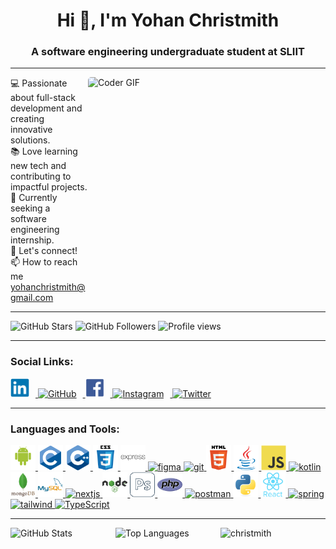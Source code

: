 <h1 align="center">Hi 👋, I'm Yohan Christmith</h1>
<h3 align="center">A software engineering undergraduate student at SLIIT</h3>
<hr>
<img align="right" alt="Coder GIF" height="330" width="380" src="https://miro.medium.com/v2/resize:fit:1400/0*NgUtI3tYLhuq5Vy0.gif" style="border-radius: 5px;">
💻 Passionate about full-stack development and creating innovative solutions.<br>
📚 Love learning new tech and contributing to impactful projects.<br>
🔭 Currently seeking a software engineering internship.<br>
🤝 Let's connect!<br>
📫 How to reach me <a href="mailto:yohanchristmith@gmail.com">yohanchristmith@gmail.com</a>   
<hr>
<p align="left">
  <img src="https://img.shields.io/github/stars/christmith?label=Stars&style=social" alt="GitHub Stars" />
  <img src="https://img.shields.io/github/followers/christmith?label=Followers&style=social" alt="GitHub Followers" /> 
  <img src="https://komarev.com/ghpvc/?username=christmith&label=Profile%20views&color=0e75b6&style=flat" alt="Profile views" />
</p>
<hr>
<h3 align="left">Social Links:</h3>
<p align="left">
  <a href="https://www.linkedin.com/in/yohanchristmith?utm_source=share&utm_campaign=share_via&utm_content=profile&utm_medium=android_app" target="_blank" rel="noopener noreferrer">
    <img src="https://raw.githubusercontent.com/devicons/devicon/master/icons/linkedin/linkedin-original.svg" alt="LinkedIn" width="30" height="30" style="margin-right: 10px;" />
  </a>
  <a href="https://github.com/christmith" target="_blank" rel="noopener noreferrer">
    <img src="https://cdn1.iconfinder.com/data/icons/smallicons-logotypes/32/github-512.png" alt="GitHub" width="30" height="30" style="margin-right: 10px;" />
  </a>
  <a href="https://www.facebook.com/share/q3qJK1C4vy4BMwk5/?mibextid=qi2Omg" target="_blank" rel="noopener noreferrer">
    <img src="https://raw.githubusercontent.com/devicons/devicon/master/icons/facebook/facebook-original.svg" alt="Facebook" width="30" height="30" style="margin-right: 10px;" />
  </a>
  <a href="https://www.instagram.com/christmith?igsh=MWJ1cmduNGtiZ3RmdQ==" target="_blank" rel="noopener noreferrer">
    <img src="https://upload.wikimedia.org/wikipedia/commons/a/a5/Instagram_icon.png" alt="Instagram" width="30" height="30" style="margin-right: 10px;" />
  </a>
 <a href="https://twitter.com/christmithYohan" target="_blank" rel="noopener noreferrer">
  <img src="https://cdn.worldvectorlogo.com/logos/twitter-logo-2.svg" alt="Twitter" width="30" height="30" style="margin-right: 10px;" />
</a>

</p>
<hr>
<h3 align="left">Languages and Tools:</h3>
<p align="left"> 
  <a href="https://developer.android.com" target="_blank" rel="noreferrer">
    <img src="https://raw.githubusercontent.com/devicons/devicon/master/icons/android/android-original-wordmark.svg" alt="android" width="40" height="40"/>
  </a>
  <a href="https://www.cprogramming.com/" target="_blank" rel="noreferrer">
    <img src="https://raw.githubusercontent.com/devicons/devicon/master/icons/c/c-original.svg" alt="c" width="40" height="40"/>
  </a>
  <a href="https://www.w3schools.com/cpp/" target="_blank" rel="noreferrer">
    <img src="https://raw.githubusercontent.com/devicons/devicon/master/icons/cplusplus/cplusplus-original.svg" alt="cplusplus" width="40" height="40"/>
  </a>
  <a href="https://www.w3schools.com/css/" target="_blank" rel="noreferrer">
    <img src="https://raw.githubusercontent.com/devicons/devicon/master/icons/css3/css3-original-wordmark.svg" alt="css3" width="40" height="40"/>
  </a>
  <a href="https://expressjs.com" target="_blank" rel="noreferrer">
    <img src="https://raw.githubusercontent.com/devicons/devicon/master/icons/express/express-original-wordmark.svg" alt="express" width="40" height="40"/>
  </a>
  <a href="https://www.figma.com/" target="_blank" rel="noreferrer">
    <img src="https://www.vectorlogo.zone/logos/figma/figma-icon.svg" alt="figma" width="40" height="40"/>
  </a>
  <a href="https://git-scm.com/" target="_blank" rel="noreferrer">
    <img src="https://www.vectorlogo.zone/logos/git-scm/git-scm-icon.svg" alt="git" width="40" height="40"/>
  </a>
  <a href="https://www.w3.org/html/" target="_blank" rel="noreferrer">
    <img src="https://raw.githubusercontent.com/devicons/devicon/master/icons/html5/html5-original-wordmark.svg" alt="html5" width="40" height="40"/>
  </a>
  <a href="https://www.java.com" target="_blank" rel="noreferrer">
    <img src="https://raw.githubusercontent.com/devicons/devicon/master/icons/java/java-original.svg" alt="java" width="40" height="40"/>
  </a>
  <a href="https://developer.mozilla.org/en-US/docs/Web/JavaScript" target="_blank" rel="noreferrer">
    <img src="https://raw.githubusercontent.com/devicons/devicon/master/icons/javascript/javascript-original.svg" alt="javascript" width="40" height="40"/>
  </a>
  <a href="https://kotlinlang.org" target="_blank" rel="noreferrer">
    <img src="https://www.vectorlogo.zone/logos/kotlinlang/kotlinlang-icon.svg" alt="kotlin" width="40" height="40"/>
  </a>
  <a href="https://www.mongodb.com/" target="_blank" rel="noreferrer">
    <img src="https://raw.githubusercontent.com/devicons/devicon/master/icons/mongodb/mongodb-original-wordmark.svg" alt="mongodb" width="40" height="40"/>
  </a>
  <a href="https://www.mysql.com/" target="_blank" rel="noreferrer">
    <img src="https://raw.githubusercontent.com/devicons/devicon/master/icons/mysql/mysql-original-wordmark.svg" alt="mysql" width="40" height="40"/>
  </a>
  <a href="https://nextjs.org/" target="_blank" rel="noreferrer">
    <img src="https://cdn.worldvectorlogo.com/logos/nextjs-2.svg" alt="nextjs" width="40" height="40"/>
  </a>
  <a href="https://nodejs.org" target="_blank" rel="noreferrer">
    <img src="https://raw.githubusercontent.com/devicons/devicon/master/icons/nodejs/nodejs-original-wordmark.svg" alt="nodejs" width="40" height="40"/>
  </a>
  <a href="https://www.photoshop.com/en" target="_blank" rel="noreferrer">
    <img src="https://raw.githubusercontent.com/devicons/devicon/master/icons/photoshop/photoshop-line.svg" alt="photoshop" width="40" height="40"/>
  </a>
  <a href="https://www.php.net" target="_blank" rel="noreferrer">
    <img src="https://raw.githubusercontent.com/devicons/devicon/master/icons/php/php-original.svg" alt="php" width="40" height="40"/>
  </a>
  <a href="https://postman.com" target="_blank" rel="noreferrer">
    <img src="https://www.vectorlogo.zone/logos/getpostman/getpostman-icon.svg" alt="postman" width="40" height="40"/>
  </a>
  <a href="https://www.python.org" target="_blank" rel="noreferrer">
    <img src="https://raw.githubusercontent.com/devicons/devicon/master/icons/python/python-original.svg" alt="python" width="40" height="40"/>
  </a>
  <a href="https://reactjs.org/" target="_blank" rel="noreferrer">
    <img src="https://raw.githubusercontent.com/devicons/devicon/master/icons/react/react-original-wordmark.svg" alt="react" width="40" height="40"/>
  </a>
  <a href="https://spring.io/" target="_blank" rel="noreferrer">
    <img src="https://www.vectorlogo.zone/logos/springio/springio-icon.svg" alt="spring" width="40" height="40"/>
  </a>
  <a href="https://tailwindcss.com/" target="_blank" rel="noreferrer">
    <img src="https://www.vectorlogo.zone/logos/tailwindcss/tailwindcss-icon.svg" alt="tailwind" width="40" height="40"/>
  </a>
  <a href="https://www.typescriptlang.org/" target="_blank">
    <img src="https://profilinator.rishav.dev/skills-assets/typescript-original.svg" alt="TypeScript" width="40" height="40" />
  </a>  
</p>
<hr>
<div style="display: flex; flex-wrap: wrap;">
  <img src="https://github-readme-stats.vercel.app/api/?username=christmith&show_icons=true&locale=en" alt="GitHub Stats" height="159em" style="flex: 1; margin-right: 10px;" />
  <img src="https://github-readme-stats.vercel.app/api/top-langs/?username=christmith&layout=compact&show_icons=true&locale=en" alt="Top Languages" height="159em" style="flex: 1; margin-right: 10px;" />
  <img align="center" src="https://github-readme-streak-stats.herokuapp.com/?user=christmith&" alt="christmith" alt="GitHub Streak stats" height="150em" style="flex: 1; margin-right: 10px;"/>
</div>
